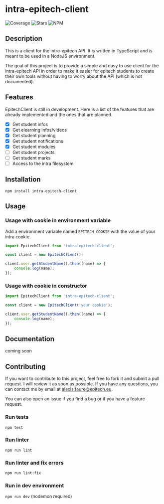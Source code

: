 # intra-epitech-client

![Coverage](https://img.shields.io/codecov/c/github/FaureAlexis/intra-epitech-client) ![Stars](https://img.shields.io/github/stars/FaureAlexis/intra-epitech-client?style=social) ![NPM](https://img.shields.io/npm/dt/intra-epitech-client)

## Description

This is a client for the intra-epitech API. It is written in TypeScript and is meant to be used in a NodeJS environment.

The goal of this project is to provide a simple and easy to use client for the intra-epitech API in order to make it easier for epitech students to create their own tools without having to worry about the API (which is not documented).

## Features

EpitechClient is still in development. Here is a list of the features that are already implemented and the ones that are planned.

-   [x] Get student infos
-   [x] Get elearning infos/videos
-   [x] Get student planning
-   [x] Get student notifications
-   [x] Get student modules
-   [ ] Get student projects
-   [ ] Get student marks
-   [ ] Access to the intra filesystem

## Installation

```npm install intra-epitech-client```

## Usage

### Usage with cookie in environment variable

Add a environment variable named `EPITECH_COOKIE` with the value of your intra cookie.

```typescript
import EpitechClient from 'intra-epitech-client';

const client = new EpitechClient();

client.user.getStudentName().then((name) => {
    console.log(name);
});
```

### Usage with cookie in constructor

```typescript
import EpitechClient from 'intra-epitech-client';

const client = new EpitechClient('your cookie');

client.user.getStudentName().then((name) => {
    console.log(name);
});
```

## Documentation

coming soon

## Contributing

If you want to contribute to this project, feel free to fork it and submit a pull request. I will review it as soon as possible. If you have any questions, you can contact me by email at [alexis.faure@epitech.eu](mailto:alexis.faure@epitech.eu).

You can also open an issue if you find a bug or if you have a feature request.

### Run tests

```npm test```

### Run linter

```npm run lint```

### Run linter and fix errors

```npm run lint:fix```

### Run in dev environment

```npm run dev``` (nodemon required)
